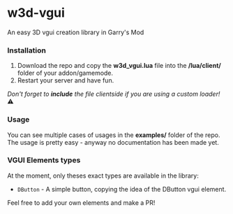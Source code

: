 # w3d-vgui
An easy 3D vgui creation library in Garry's Mod

### Installation
1. Download the repo and copy the **w3d_vgui.lua** file into the **/lua/client/** folder of your addon/gamemode.  
2. Restart your server and have fun.  

*Don't forget to **include** the file clientside if you are using a custom loader!* ⚠️

### Usage
You can see multiple cases of usages in the **examples/** folder of the repo.  
The usage is pretty easy - anyway no documentation has been made yet.

### VGUI Elements types
At the moment, only theses exact types are available in the library:
- ``DButton`` - A simple button, copying the idea of the DButton vgui element.

Feel free to add your own elements and make a PR!
